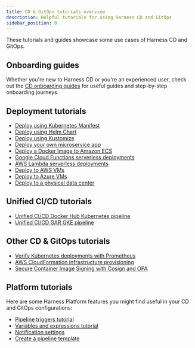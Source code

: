 ```yaml
---
title: CD & GitOps tutorials overview
description: Helpful tutorials for using Harness CD and GitOps
sidebar_position: 0
---
```


These tutorials and guides showcase some use cases of Harness CD and GitOps.

## Onboarding guides

Whether you're new to Harness CD or you're an experienced user, check out the [CD onboarding guides](https://developer.harness.io/docs/category/cd-onboarding) for useful guides and step-by-step onboarding journeys.

## Deployment tutorials

* [Deploy using Kubernetes Manifest](/docs/continuous-delivery/get-started/cd-tutorials/manifest)
* [Deploy using Helm Chart](/docs/continuous-delivery/get-started/cd-tutorials/helm-chart)
* [Deploy using Kustomize](/docs/continuous-delivery/get-started/cd-tutorials/kustomize)
* [Deploy your own microservice app](/docs/continuous-delivery/get-started/cd-tutorials/ownapp)
* [Deploy a Docker Image to Amazon ECS](/docs/continuous-delivery/get-started/cd-tutorials/amazon-ecs)
* [Google Cloud Functions serverless deployments](/docs/continuous-delivery/get-started/cd-tutorials/gcp-cloud-func)
* [AWS Lambda serverless deployments](/docs/continuous-delivery/get-started/cd-tutorials/aws-lambda)
* [Deploy to AWS VMs](/docs/continuous-delivery/get-started/cd-tutorials/aws)
* [Deploy to Azure VMs](/docs/continuous-delivery/get-started/cd-tutorials/azure)
* [Deploy to a physical data center](/docs/continuous-delivery/get-started/cd-tutorials/pdc)

## Unified CI/CD tutorials

* [Unified  CI/CD Docker Hub Kubernetes pipeline](/docs/continuous-delivery/get-started/cd-tutorials/e2e-pipeline)
* [Unified CI/CD GAR GKE pipeline](/docs/continuous-delivery/get-started/cd-tutorials/gar-gke-pipeline)

## Other CD & GitOps tutorials

* [Verify Kubernetes deployments with Prometheus](/docs/continuous-delivery/get-started/cd-tutorials/prometheus)
* [AWS CloudFormation infrastructure provisioning](/docs/continuous-delivery/get-started/cd-tutorials/cloudformation)
* [Secure Container Image Signing with Cosign and OPA](/docs/continuous-delivery/get-started/cd-tutorials/cosign-opa)

## Platform tutorials

Here are some Harness Platform features you might find useful in your CD and GitOps configurations:

* [Pipeline triggers tutorial](/docs/platform/triggers/tutorial-cd-trigger)
* [Variables and expressions tutorial](https://developer.harness.io/docs/platform/variables-and-expressions/add-a-variable#tutorial---add-and-reference-variables-in-a-cd-pipeline)
* [Notification settings](/docs/platform/notifications/notification-settings)
* [Create a pipeline template](https://developer.harness.io/docs/platform/templates/create-pipeline-template#create-a-pipeline-template)
